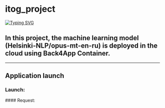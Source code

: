 # itog_project
[![Typing SVG](http://readme-typing-svg.herokuapp.com?font=Fira+Code&pause=1000&background=FFFFFF00&random=false&width=600&lines=This+is+the+final+software+engineering+project)](https://git.io/typing-svg)
## In this project, the machine learning model (Helsinki-NLP/opus-mt-en-ru) is deployed in the cloud using Back4App Container.
___________
## Application launch
### Launch: 
<uvicorn main:app>
#### Request:
<curl -X 'POST' 'http://127.0.0.1:8000/predict/' -H 'Content-Type: application/json' -d '{"text": "cat"}'>
